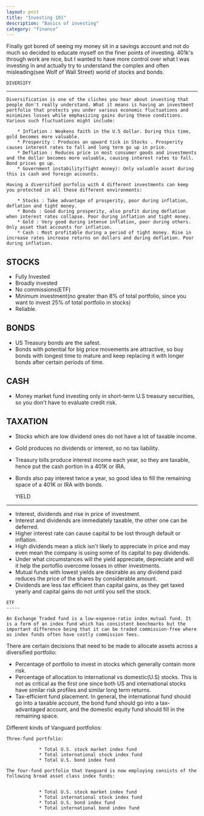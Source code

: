 ```yaml
---
layout: post
title: "Investing 101"
description: "Basics of investing"
category: "finance"
---
```


Finally got bored of seeing my money sit in a savings account and not do much so decided to educate myself on the finer points of investing. 401k's through work are nice, but I wanted to have more control over what I was investing in and actually try to understand the complex and often misleading(see Wolf of Wall Street) world of stocks and bonds.


    DIVERSIFY
--------------

    Diversification is one of the cliches you hear about investing that people don't really understand. What it means is having an investment portfolio that protects you under various economic fluctuations and minimizes losses while emphasizing gains during these conditions. Various such fluctuations might include:

        * Inflation : Weakens faith in the U.S dollar. During this time, gold becomes more valuable.
        * Prosperity : Produces an upward tick in Stocks . Prosperity causes interest rates to fall and long term go up in price.
        * Deflation : Reduces price in most consumer goods and investments and the dollar becomes more valuable, causing interest rates to fall. Bond prices go up.
        * Government instability(Tight money): Only valuable asset during this is cash and foreign accounts.
        
    Having a diversified porfolio with 4 different investments can keep you protected in all these different environments:
    
        * Stocks : Take advantage of prosperity, poor during inflation, deflation and tight money.
        * Bonds : Good during prosperity, also profit during deflation when interest rates collapse. Poor during inflation and tight money.
        * Gold : Very good during intense inflation, poor during others. Only asset that accounts for inflation.
        * Cash : Most profitable during a period of tight money. Rise in increase rates increase returns on dollars and during deflation. Poor during inflation.
        
        
   STOCKS
   -----------
   
   * Fully Invested
   * Broadly invested
   * No commissions(ETF)
   * Minimum investment(no greater than 8% of total portfolio, since you want to invest 25% of total portfolio in stocks)
   * Reliable.
   
   BONDS
  ------------------
  
  * US Treasury bonds are the safest.
  * Bonds with potential for big price movements are attractive, so buy bonds with longest time to mature and keep replacing it with longer bonds after certain periods of time.
  
  CASH
  -------------
  
  * Money market fund investing only in short-term U.S treasury securities, so you don't have to evaluate credit risk.
  
  
  TAXATION
  ------------
  
  * Stocks which are low dividend ones do not have a lot of taxable income.
  * Gold produces no dividends or interest, so no tax liability.
  * Treasury bills produce interest income each year, so they are taxable, hence put the cash portion in a 401K or IRA.
  * Bonds also pay interest twice a year, so good idea to fill the remaining space of a 401K or IRA with bonds.
  
      YIELD
----------
   
   * Interest, dividends and rise in price of investment.
   * Interest and dividends are immediately taxable, the other one can be deferred.
   * Higher interest rate can cause capital to be lost through default or inflation.
   * High dividends mean a stick isn't likely to appreciate in price and may even mean the company is using some of its capital to pay dividends.
   * Under what circumstances will the yield appreciate, depreciate and will it help the portoflio overcome losses in other investments.
   * Mutual funds with lowest yields are desirable as any dividend paid reduces the price of the shares by considerable amount. 
   * Dividends are less tax efficient than capital gains, as they get taxed yearly and capital gains do not until you sell the stock.

    ETF
    -----

    An Exchange Traded fund is a low-expense-ratio index mutual fund. It is a form of an index fund which has consistent benchmarks but the important difference being that it can be traded commission-free where as index funds often have costly commission fees.
  
There are certain decisions that need to be made to allocate assets across a diversified portfolio:

>
* Percentage of portfolio to invest in stocks which generally contain more risk.
* Percentage of allocation to international vs domestic(U.S) stocks. This is not as critical as the first one since both US and international stocks have similar risk profiles and similar long term returns.
* Tax-efficient fund placement. In general, the international fund should go into a taxable account, the bond fund should go into a tax-advantaged account, and the domestic equity fund should fill in the remaining space.

    
    
Different kinds of Vanguard portfolios:

>
    Three-fund portfolio:
    
                * Total U.S. stock market index fund
                * Total international stock index fund
                * Total U.S. bond index fund

    The four-fund portfolio that Vanguard is now employing consists of the following broad asset class index funds:
    

                * Total U.S. stock market index fund
                * Total international stock index fund
                * Total U.S. bond index fund
                * Total international bond index fund
